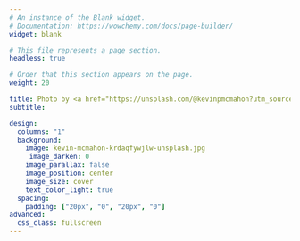 ```yaml
---
# An instance of the Blank widget.
# Documentation: https://wowchemy.com/docs/page-builder/
widget: blank

# This file represents a page section.
headless: true

# Order that this section appears on the page.
weight: 20

title: Photo by <a href="https://unsplash.com/@kevinpmcmahon?utm_source=unsplash&utm_medium=referral&utm_content=creditCopyText">Kevin McMahon</a> on <a href="https://unsplash.com/s/photos/granada-alhambra?utm_source=unsplash&utm_medium=referral&utm_content=creditCopyText">Unsplash</a>
subtitle:

design:
  columns: "1"
  background:
    image: kevin-mcmahon-krdaqfywjlw-unsplash.jpg
     image_darken: 0
    image_parallax: false
    image_position: center
    image_size: cover
    text_color_light: true
  spacing:
    padding: ["20px", "0", "20px", "0"]
advanced:
  css_class: fullscreen
---
```

